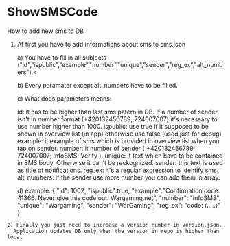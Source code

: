 # ShowSMSCode

How to add new sms to DB

  1) At first you have to add informations about sms to sms.json
      
      a) You have to fill in all subjects ("id","ispublic","example","number","unique","sender","reg_ex","alt_numbers").<
      
      b) Every paramater except alt_numbers have to be filled.
      
      c) What does parameters means:
      
        id: it has to be higher than last sms patern in DB. If a number of sender isn't in number format (+420132456789; 724007007)     it's necessary to use number higher than 1000.
        ispublic: use true if it supposed to be shown in overview list (in app) otherwise use false (used just for debug)
        example: it example of sms which is provided in overview list when you tap on sender.
        number: it number of sender ( +420132456789; 724007007; InfoSMS; Verify ).
        unique: it text which have to be contained in SMS body. Otherwise it can't be reckognized.
        sender: this text is used as title of notifications.
        reg_ex: it's a regular expression to identify sms.
        alt_numbers: if the sender use more number you can add them in array.
      
      d) example:
         {
        "id": 1002,
        "ispublic":true,
        "example":"Confirmation code: 41366. Never give this code out. Wargaming.net",
        "number": "InfoSMS",
        "unique": "Wargaming",
        "sender": "WarGaming",
        "reg_ex": "code: (.....)"
      }
      
        
    2) Finally you just need to increase a version number in version.json. 
      Application updates DB only when the version in repo is higher than local
